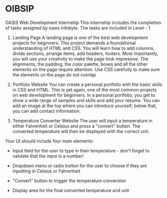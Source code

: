 # OIBSIP

OASIS Web Development Internship 
This internship includes the completion of tasks assigned by oasis infobyte.
The tasks are included in Level - 1 

1. Landing Page
   A landing page is one of the best web development projects for beginners. This project demands a foundational understanding of HTML and CSS. You will learn how to add columns, divide sections, arrange items, add headers, footers. Most importantly, you will use your creativity to make the page look impressive. The alignments, the padding, the color palette, boxes and all the other elements on the page require attention. Use CSS carefully to make sure the elements on the page do not overlap
   
2. Portfolio Website
   You can create a personal portfolio with the basic skills in CSS and HTML. This is yet again, one of the most common projects on web development for beginners. In a personal portfolio, you get to show a wide range of samples and skills and add your resume. You can add an image at the top where you can introduce yourself; below that, you can add contact information.

3. Temperature Converter Website
   The user will input a temperature in either Fahrenheit or Celsius and press a "convert" button. The converted temperature will then be displayed with the correct unit.

Your UI should include four main elements:

- Input field for the user to type in their temperature - don't forget to validate that the input is a number!

- Dropdown menu or radio button for the user to choose if they are inputting in Celsius or Fahrenheit

- "Convert" button to trigger the temperature conversion

- Display area for the final converted temperature and unit
